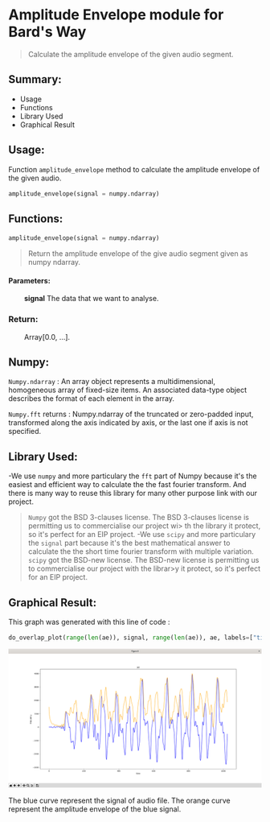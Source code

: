 # Amplitude Envelope module for Bard's Way #
>
> Calculate the amplitude envelope of the given audio segment.
>

## Summary: ##
- Usage
- Functions
- Library Used
- Graphical Result

## Usage: ##
Function `amplitude_envelope` method to calculate the amplitude envelope of the given audio.

```python
amplitude_envelope(signal = numpy.ndarray)
```
##  Functions: ##

```python
amplitude_envelope(signal = numpy.ndarray)
```
>
> Return the amplitude envelope of the give audio segment given as numpy ndarray.
>

#### Parameters: ####
&nbsp;&nbsp;&nbsp;&nbsp;&nbsp;&nbsp;&nbsp;&nbsp;**signal** The data that we want to analyse.

### Return: ####
&nbsp;&nbsp;&nbsp;&nbsp;&nbsp;&nbsp;&nbsp;&nbsp;Array[0.0, ...].

##  Numpy: ##

`Numpy.ndarray` : An array object represents a multidimensional, homogeneous array of fixed-size items. An associated data-type object describes the format of each element in the array.

`Numpy.fft` returns : Numpy.ndarray of the truncated or zero-padded input, transformed along the axis indicated by axis, or the last one if axis is not specified.

##  Library Used: ##

-We use `numpy` and more particulary the `fft` part of Numpy because it's the easiest and efficient way to calculate the the fast fourier transform. And there is many way to reuse this library for many other purpose link with our project.
> `Numpy` got the BSD 3-clauses license. The BSD 3-clauses license is permitting us to commercialise our project wi> th the library it protect, so it's perfect for an EIP project.
-We use `scipy` and more particulary the `signal` part because it's the best mathematical answer to calculate the the short time fourier transform with multiple variation.
>`scipy` got the BSD-new license. The BSD-new license is permitting us to commercialise our project with the librar>y it protect, so it's perfect for an EIP project.

##  Graphical Result: ##

This graph was generated with this line of code :
```python
do_overlap_plot(range(len(ae)), signal, range(len(ae)), ae, labels=["time", "frequency", "ae"])
```

![alt text](./assets/ae.png)

The blue curve represent the signal of audio file.
The orange curve represent the amplitude envelope of the blue signal.
